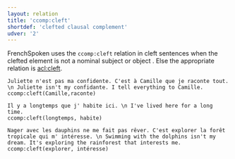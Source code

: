 ```yaml
---
layout: relation
title: 'ccomp:cleft'
shortdef: 'clefted clausal complement'
udver: '2'
---
```


FrenchSpoken uses the `ccomp:cleft` relation in cleft sentences when the clefted element is not a nominal subject or object . 
Else the appropriate relation is [acl:cleft]().

~~~ sdparse
Juliette n'est pas ma confidente. C'est à Camille que je raconte tout. \n Juliette isn't my confidante. I tell everything to Camille.
ccomp:cleft(Camille,raconte)
~~~ 

~~~ sdparse
Il y a longtemps que j' habite ici. \n I've lived here for a long time.
ccomp:cleft(longtemps, habite)
~~~

~~~ sdparse
Nager avec les dauphins ne me fait pas rêver. C'est explorer la forêt tropicale qui m' intéresse. \n Swimming with the dolphins isn't my dream. It's exploring the rainforest that interests me.
ccomp:cleft(explorer, intéresse)
~~~ 
